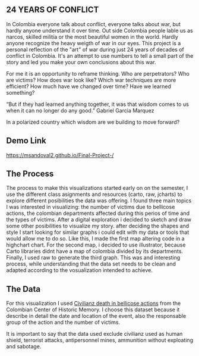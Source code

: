 ## 24 YEARS OF CONFLICT

In Colombia everyone talk about conflict, everyone talks about war, but hardly anyone understand it over time. Out side Colombia people lable us as narcos, skilled militia or the most beautiful women in the world. Hardly anyone recognize the heavy weigth of war in our eyes. This project is a personal reflection of the "art" of war during just 24 years of decades of conflict in Colombia. It's an attempt to use numbers to tell a small part of the story and led you make your own conclusions about this war. 

For me it is an opportunity to reframe thinking. Who are perpetrators? Who are victims? How does war look like? Which war techniques are more efficient? How much have we changed over time? Have we learned something?

“But if they had learned anything together, it was that wisdom 
comes to us when it can no longer do any good.”
Gabriel Garcia Marquez

In a polarized country which wisdom are we building to move forward?


## Demo Link
https://msandoval2.github.io/Final-Project-/

## The Process
The process to make this visualizations started early on on the semester, I use the different class asignments and resources (carto, raw, jcharts) to explore different posibilities the data was offering. I found three main topics I was interested in visualizing: the number of victims due to bellicose actions, the colombian departments affected during this perios of time and the types of victims. After a digital exploration i decided to sketch and draw some other posibilities to visualize my story. after deciding the shapes and style I start looking for similar graphs i could edit with my data or tools that would allow me to do so. Like this, I made the first map altering code in a highchart chart. For the second map, i decided to use illustrator, because Carto libraries didnt have a map of colombia divided by its departments. Finally, I used raw to generate the third graph. This was and interesting process, while understanding that the data set needs to be clean and adapted according to the vosualization intended to achieve. 

## The Data
For this visualization I used [Civilianz death in bellicose actions](https://www.datos.gov.co/DataJam/Data-Jam-2017-OP-Centro-Memoria-Civiles-Muertos-Ac/6p84-qhsn) from the Colombian Center of Historic Memory. I choose this dataset because it describe in detail the date and location of the event, also the responsable group of the action and the number of victims. 

It is important to say that the data used exclude civilianz used as human shield, terrorist attacks, antipersonnel mines, ammunition without exploating and sabotage. 


